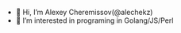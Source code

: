 - 👋 Hi, I’m Alexey Cheremissov(@alechekz)
- 👀 I’m interested in programing in Golang/JS/Perl

<!---
alechekz/alechekz is a ✨ special ✨ repository because its `README.md` (this file) appears on your GitHub profile.
You can click the Preview link to take a look at your changes.
--->
